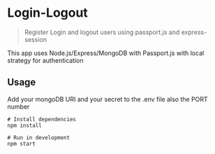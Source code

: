 # Login-Logout

> Register Login and logout users using passport.js and express-session

This app uses Node.js/Express/MongoDB with Passport.js with local strategy for authentication

## Usage

Add your mongoDB URI and your secret to the .env file also the PORT number

```
# Install dependencies
npm install

# Run in development
npm start


```
